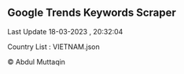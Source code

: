

## Google Trends Keywords Scraper 
 
Last Update 18-03-2023 , 20:32:04

Country List :
VIETNAM.json



© Abdul Muttaqin 
